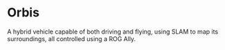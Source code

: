 # Orbis
A hybrid vehicle capable of both driving and flying, using SLAM to map its surroundings, all controlled using a ROG Ally.

